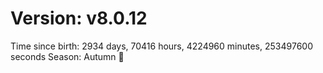 # Version: v8.0.12
Time since birth: 2934 days, 70416 hours, 4224960 minutes, 253497600 seconds
Season: Autumn 🍁
